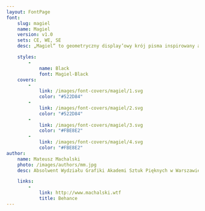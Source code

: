 ```yaml
---
layout: FontPage
font:
    slug: magiel
    name: Magiel
    version: v1.0
    sets: CE, WE, SE
    desc: „Magiel” to geometryczny display’owy krój pisma inspirowany amatorskim napisami z czasów PRL-u. Projekty liter zawierają w sobie różnorodne „błędy” pochodzące z szyldów, tabliczek i plakatów, które powstały w okresie 1945-1989 w Warszawie.

    styles:
        -
            name: Black
            font: Magiel-Black
    covers:
        -
            link: /images/font-covers/magiel/1.svg
            color: "#522D84"
        -
            link: /images/font-covers/magiel/2.svg
            color: "#522D84"
        -
            link: /images/font-covers/magiel/3.svg
            color: "#FBE8E2"
        -
            link: /images/font-covers/magiel/4.svg
            color: "#FBE8E2"
author:
    name: Mateusz Machalski
    photo: /images/authors/mm.jpg
    desc: Absolwent Wydziału Grafiki Akademi Sztuk Pięknych w Warszawie. Zajmuje się projektowaniem identyfikacji wizualnych oraz krojów pism. Autor m.in. identyfikacji wizualnej Nagrody Solidarności im. Lecha Wałęsy oraz projektu rodziny 42 odmian krojów pism dla korporacji Tupperware. Dyrektor artystyczny magazynu „Warsawholic”.

    links:
        -
            link: http://www.machalski.wtf
            title: Behance
---
```

